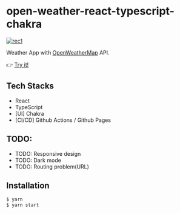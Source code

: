 # open-weather-react-typescript-chakra

<a href="https://snamiki1212.github.io/open-weather-react-typescript-chakra/">![rec1](https://user-images.githubusercontent.com/26793088/110871805-e6d55780-8283-11eb-953e-4507493bb4b6.gif)</a>

Weather App with [OpenWeatherMap](https://openweathermap.org/) API.

👉 <a href="https://snamiki1212.github.io/open-weather-react-typescript-chakra/">Try it!</a>

## Tech Stacks

- React
- TypeScript
- [UI] Chakra
- [CI/CD] Github Actions / Github Pages

## TODO:

- TODO: Responsive design
- TODO: Dark mode
- TODO: Routing problem(URL)

## Installation

```zsh
$ yarn
$ yarn start
```
